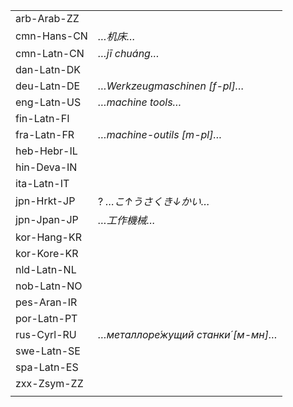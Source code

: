 | | |
|-|-|
| arb-Arab-ZZ |  |
| cmn-Hans-CN | _…机床…_ |
| cmn-Latn-CN | _…jī chuáng…_ |
| dan-Latn-DK |  |
| deu-Latn-DE | _…Werkzeugmaschinen [f-pl]…_ |
| eng-Latn-US | _…machine tools…_ |
| fin-Latn-FI |  |
| fra-Latn-FR | _…machine-outils [m-pl]…_ |
| heb-Hebr-IL |  |
| hin-Deva-IN |  |
| ita-Latn-IT |  |
| jpn-Hrkt-JP | ? _…こ↑うさくき↓かい…_ |
| jpn-Jpan-JP | _…工作機械…_ |
| kor-Hang-KR |  |
| kor-Kore-KR |  |
| nld-Latn-NL |  |
| nob-Latn-NO |  |
| pes-Aran-IR |  |
| por-Latn-PT |  |
| rus-Cyrl-RU | _…металлоре́жущий станки́ [м-мн]…_ |
| swe-Latn-SE |  |
| spa-Latn-ES |  |
| zxx-Zsym-ZZ |  |
|  |  |
